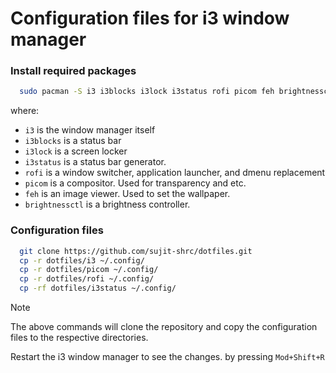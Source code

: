 # Configuration files for i3 window manager

### Install required packages

```bash
  sudo pacman -S i3 i3blocks i3lock i3status rofi picom feh brightnessctl
```

where:

- `i3` is the window manager itself
- `i3blocks` is a status bar
- `i3lock` is a screen locker
- `i3status` is a status bar generator.
- `rofi` is a window switcher, application launcher, and dmenu replacement
- `picom` is a compositor. Used for transparency and etc.
- `feh` is an image viewer. Used to set the wallpaper.
- `brightnessctl` is a brightness controller.

### Configuration files

```bash
  git clone https://github.com/sujit-shrc/dotfiles.git
  cp -r dotfiles/i3 ~/.config/
  cp -r dotfiles/picom ~/.config/
  cp -r dotfiles/rofi ~/.config/
  cp -rf dotfiles/i3status ~/.config/
```

> [!NOTE]
> The above commands will clone the repository and copy the configuration files to the respective directories.

Restart the i3 window manager to see the changes.
by pressing `Mod+Shift+R`
